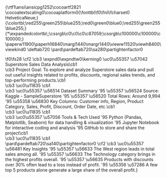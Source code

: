 {\rtf1\ansi\ansicpg1252\cocoartf2821
\cocoatextscaling0\cocoaplatform0{\fonttbl\f0\fnil\fcharset0 HelveticaNeue;}
{\colortbl;\red255\green255\blue255;\red0\green0\blue0;\red255\green255\blue255;}
{\*\expandedcolortbl;;\cssrgb\c0\c0\c0\c87059;\cssrgb\c100000\c100000\c100000;}
\paperw11900\paperh16840\margl1440\margr1440\vieww11520\viewh8400\viewkind0
\deftab720
\pard\pardeftab720\sa280\partightenfactor0

\f0\fs28 \cf2 \cb3 \expnd0\expndtw0\kerning0
\uc0\u55357 \u57042  Superstore Sales Data Analysis\cb1 \
\cb3 Project Goal: To explore and analyze Superstore sales data and pull out useful insights related to profits, discounts, regional sales trends, and top-performing products.\cb1 \
\cb3 \uc0\u11835 \cb1 \
\cb3 \uc0\u55357 \u56514  Dataset Summary \'95 \u55357 \u56524  Source: Kaggle - SampleSuperstore \'95 \u55357 \u56520  Total Rows: Around 9,994 \'95 \u55358 \u56830  Key Columns: Customer info, Region, Product Category, Sales, Profit, Discount, Order Date, etc.\cb1 \
\cb3 \uc0\u11835 \cb1 \
\cb3 \uc0\u55357 \u57056  Tools & Tech Used \'95 Python (Pandas, Matplotlib, Seaborn) for data handling & visualization \'95 Jupyter Notebook for interactive coding and analysis \'95 GitHub to store and share the project\cb1 \
\cb3 \uc0\u11835 \cb1 \
\pard\pardeftab720\sa140\partightenfactor0
\cf2 \cb3 \uc0\u55357 \u56481  Key Insights \'95 \u55357 \u56633  The West region leads in total sales among all. \'95 \u55357 \u56633  The Technology category brings in the highest profits overall. \'95 \u55357 \u56635  Products with discounts over 30% often lead to a loss instead of profit. \'95 \u55356 \u57286  A few top 5 products alone generate a large share of the overall profit.}